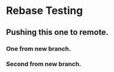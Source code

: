 # Rebase Testing

## Pushing this one to remote.

### One from new branch. 
### Second from new branch. 
